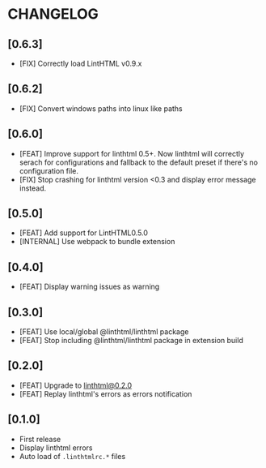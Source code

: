 # CHANGELOG

## [0.6.3]

- [FIX] Correctly load LintHTML v0.9.x

## [0.6.2]

- [FIX] Convert windows paths into linux like paths

## [0.6.0]

- [FEAT] Improve support for linthtml 0.5+.
  Now linthtml will correctly serach for configurations and fallback to the default preset if there's no configuration file.
- [FIX] Stop crashing for linthtml version <0.3 and display error message instead.

## [0.5.0]

- [FEAT] Add support for LintHTML0.5.0
- [INTERNAL] Use webpack to bundle extension

## [0.4.0]

- [FEAT] Display warning issues as warning

## [0.3.0]

- [FEAT] Use local/global @linthtml/linthtml package
- [FEAT] Stop including @linthtml/linthtml package in extension build

## [0.2.0]

- [FEAT] Upgrade to linthtml@0.2.0
- [FEAT] Replay linthtml's errors as errors notification

## [0.1.0]

- First release
- Display linthtml errors
- Auto load of `.linthtmlrc.*` files
